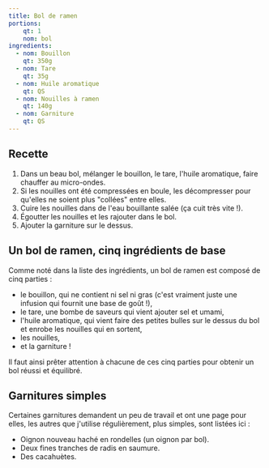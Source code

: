 ```yaml
---
title: Bol de ramen
portions:
    qt: 1
    nom: bol
ingredients:
  - nom: Bouillon
    qt: 350g
  - nom: Tare
    qt: 35g
  - nom: Huile aromatique
    qt: QS
  - nom: Nouilles à ramen
    qt: 140g
  - nom: Garniture
    qt: QS
---
```


Recette
-------

1. Dans un beau bol, mélanger le bouillon, le tare, l'huile aromatique, faire chauffer au micro-ondes.
2. Si les nouilles ont été compressées en boule, les décompresser pour qu'elles ne soient plus "collées" entre elles.
3. Cuire les nouilles dans de l'eau bouillante salée (ça cuit très vite !).
4. Égoutter les nouilles et les rajouter dans le bol.
5. Ajouter la garniture sur le dessus.

Un bol de ramen, cinq ingrédients de base
-----------------------------------------

Comme noté dans la liste des ingrédients, un bol de ramen est composé de cinq parties :
- le bouillon, qui ne contient ni sel ni gras (c'est vraiment juste une infusion qui fournit une base de goût !),
- le tare, une bombe de saveurs qui vient ajouter sel et umami,
- l'huile aromatique, qui vient faire des petites bulles sur le dessus du bol et enrobe les nouilles qui en sortent,
- les nouilles,
- et la garniture !

Il faut ainsi prêter attention à chacune de ces cinq parties pour obtenir un bol réussi et équilibré.

Garnitures simples
------------------

Certaines garnitures demandent un peu de travail et ont une page pour elles, les autres que j'utilise régulièrement, plus simples, sont listées ici :

- Oignon nouveau haché en rondelles (un oignon par bol).
- Deux fines tranches de radis en saumure.
- Des cacahuètes.
